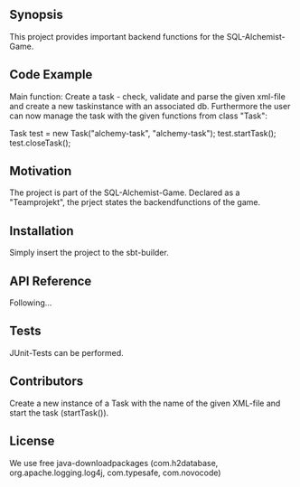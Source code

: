 ## Synopsis

This project provides important backend functions for the SQL-Alchemist-Game.

## Code Example

Main function: Create a task - check, validate and parse the given xml-file and create a new taskinstance with an associated db. Furthermore the user can now manage the task with the given functions from class "Task":

Task test = new Task("alchemy-task", "alchemy-task");
test.startTask();
test.closeTask();

## Motivation

The project is part of the SQL-Alchemist-Game. Declared as a "Teamprojekt", the prject states the backendfunctions of the game.

## Installation

Simply insert the project to the sbt-builder.

## API Reference

Following...

## Tests

JUnit-Tests can be performed.

## Contributors

Create a new instance of a Task with the name of the given XML-file and start the task (startTask()).

## License

We use free java-downloadpackages (com.h2database, org.apache.logging.log4j, com.typesafe, com.novocode)